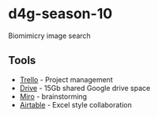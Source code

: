 # d4g-season-10
Biomimicry image search

## Tools
* [Trello](https://trello.com/b/aJ7uCAe2/d4g-season-10) - Project management
* [Drive](https://drive.google.com/drive/folders/1Cuofzm6OMu10irDNZYLIq_-9LQYiMp7p?usp=sharing) - 15Gb shared Google drive space
* [Miro](https://miro.com/app/board/uXjVOEkuccY=/?invite_link_id=929630349930) - brainstorming
* [Airtable](https://airtable.com/invite/l?inviteId=invsXyNdsP9vBctfw&inviteToken=9575c4a9a5423af9c3c8455a8d5bf36865a56bf129c86bc0ecb18427ee67eba7&utm_source=email) - Excel style collaboration
